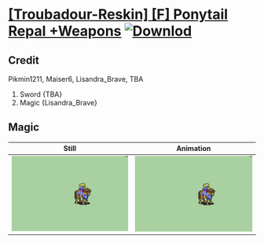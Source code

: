 # [\[Troubadour-Reskin\] \[F\] Ponytail Repal +Weapons](./) [![Downlod](https://img.shields.io/badge/Download--red?style=social&logo=github)](https://minhaskamal.github.io/DownGit/#/home?url=https://github.com/Klokinator/FE-Repo/tree/main/Battle%20Animations%2FMounted%20-%20Valks%2C%20MKs%2C%20Magi%2F%5BTroubadour-Reskin%5D%20%5BF%5D%20Ponytail%20Repal%20%2BWeapons%2F6.%20Magic)

## Credit

Pikmin1211, Maiser6, Lisandra_Brave, TBA
1. Sword {TBA}
6. Magic {Lisandra_Brave}

## Magic

| Still | Animation |
| :---: | :-------: |
| ![Magic still](./Magic_000.png) | ![Magic animation](./Magic.gif) |

